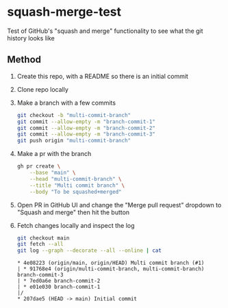 # squash-merge-test
Test of GitHub's "squash and merge" functionality to see what the git history looks like

## Method

1. Create this repo, with a README so there is an initial commit
2. Clone repo locally
3. Make a branch with a few commits
   ```bash
   git checkout -b "multi-commit-branch"
   git commit --allow-empty -m "branch-commit-1"
   git commit --allow-empty -m "branch-commit-2"
   git commit --allow-empty -m "branch-commit-3"
   git push origin "multi-commit-branch"
   ```
4. Make a pr with the branch
   ```bash
   gh pr create \
       --base "main" \
       --head "multi-commit-branch" \
       --title "Multi commit branch" \
       --body "To be squashed+merged"
   ```
5. Open PR in GitHub UI and change the "Merge pull request" dropdown to "Squash and merge" then hit the button
6. Fetch changes locally and inspect the log
   ```bash
   git checkout main
   git fetch --all
   git log --graph --decorate --all --online | cat
   ```
   
   ```
   * 4e08223 (origin/main, origin/HEAD) Multi commit branch (#1)
   | * 91768e4 (origin/multi-commit-branch, multi-commit-branch) branch-commit-3
   | * 7ed0a6e branch-commit-2
   | * e01e030 branch-commit-1
   |/  
   * 207dae5 (HEAD -> main) Initial commit
   ```
